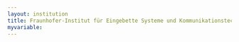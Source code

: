 ```yaml
---
layout: institution
title: Fraunhofer-Institut für Eingebette Systeme und Kommunikationstechnik
myvariable: 
---
```

